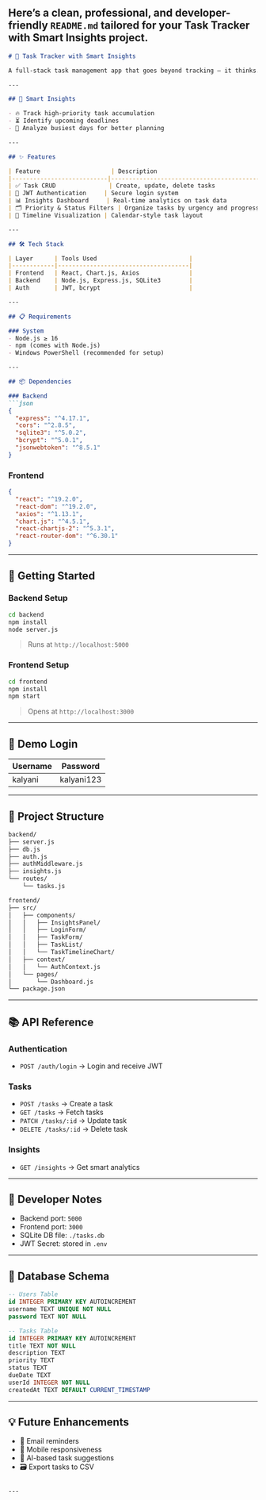 Here’s a clean, professional, and developer-friendly `README.md` tailored for your **Task Tracker with Smart Insights** project. 
---

```md
# 🚀 Task Tracker with Smart Insights

A full-stack task management app that goes beyond tracking — it thinks. Built with **React**, **Node.js**, and **SQLite3**, it helps users stay organized while surfacing intelligent insights like priority breakdowns and productivity bottlenecks.

---

## 🧠 Smart Insights

- 🔥 Track high-priority task accumulation
- ⏳ Identify upcoming deadlines
- 📅 Analyze busiest days for better planning

---

## ✨ Features

| Feature                    | Description                                      |
|---------------------------|--------------------------------------------------|
| ✅ Task CRUD               | Create, update, delete tasks                    |
| 🔐 JWT Authentication     | Secure login system                             |
| 📊 Insights Dashboard     | Real-time analytics on task data                |
| 🗂️ Priority & Status Filters | Organize tasks by urgency and progress      |
| 📆 Timeline Visualization | Calendar-style task layout                      |

---

## 🛠 Tech Stack

| Layer      | Tools Used                          |
|------------|-------------------------------------|
| Frontend   | React, Chart.js, Axios              |
| Backend    | Node.js, Express.js, SQLite3        |
| Auth       | JWT, bcrypt                         |

---

## 📋 Requirements

### System
- Node.js ≥ 16
- npm (comes with Node.js)
- Windows PowerShell (recommended for setup)

---

## 📦 Dependencies

### Backend
```json
{
  "express": "^4.17.1",
  "cors": "^2.8.5",
  "sqlite3": "^5.0.2",
  "bcrypt": "^5.0.1",
  "jsonwebtoken": "^8.5.1"
}
```

### Frontend
```json
{
  "react": "^19.2.0",
  "react-dom": "^19.2.0",
  "axios": "^1.13.1",
  "chart.js": "^4.5.1",
  "react-chartjs-2": "^5.3.1",
  "react-router-dom": "^6.30.1"
}
```

---

## 🚀 Getting Started

### Backend Setup
```bash
cd backend
npm install
node server.js
```
> Runs at `http://localhost:5000`

### Frontend Setup
```bash
cd frontend
npm install
npm start
```
> Opens at `http://localhost:3000`

---

## 🔑 Demo Login

| Username | Password     |
|----------|--------------|
| kalyani  | kalyani123   |

---

## 🧭 Project Structure

```txt
backend/
├── server.js
├── db.js
├── auth.js
├── authMiddleware.js
├── insights.js
└── routes/
    └── tasks.js

frontend/
├── src/
│   ├── components/
│   │   ├── InsightsPanel/
│   │   ├── LoginForm/
│   │   ├── TaskForm/
│   │   ├── TaskList/
│   │   └── TaskTimelineChart/
│   ├── context/
│   │   └── AuthContext.js
│   └── pages/
│       └── Dashboard.js
└── package.json
```

---

## 📚 API Reference

### Authentication
- `POST /auth/login` → Login and receive JWT

### Tasks
- `POST /tasks` → Create a task
- `GET /tasks` → Fetch tasks
- `PATCH /tasks/:id` → Update task
- `DELETE /tasks/:id` → Delete task

### Insights
- `GET /insights` → Get smart analytics

---

## 📝 Developer Notes

- Backend port: `5000`
- Frontend port: `3000`
- SQLite DB file: `./tasks.db`
- JWT Secret: stored in `.env`

---

## 💾 Database Schema

```sql
-- Users Table
id INTEGER PRIMARY KEY AUTOINCREMENT
username TEXT UNIQUE NOT NULL
password TEXT NOT NULL

-- Tasks Table
id INTEGER PRIMARY KEY AUTOINCREMENT
title TEXT NOT NULL
description TEXT
priority TEXT
status TEXT
dueDate TEXT
userId INTEGER NOT NULL
createdAt TEXT DEFAULT CURRENT_TIMESTAMP
```

---

## 💡 Future Enhancements

- 🔔 Email reminders
- 📱 Mobile responsiveness
- 🧠 AI-based task suggestions
- 🗃️ Export tasks to CSV
```

---

